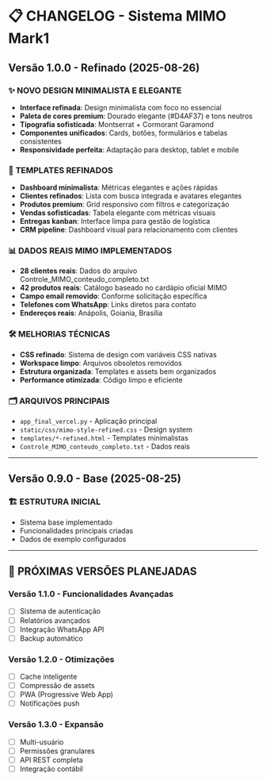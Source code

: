 # 📋 CHANGELOG - Sistema MIMO Mark1

## **Versão 1.0.0 - Refinado** (2025-08-26)

### ✨ **NOVO DESIGN MINIMALISTA E ELEGANTE**
- **Interface refinada**: Design minimalista com foco no essencial
- **Paleta de cores premium**: Dourado elegante (#D4AF37) e tons neutros
- **Tipografia sofisticada**: Montserrat + Cormorant Garamond
- **Componentes unificados**: Cards, botões, formulários e tabelas consistentes
- **Responsividade perfeita**: Adaptação para desktop, tablet e mobile

### 🎨 **TEMPLATES REFINADOS**
- **Dashboard minimalista**: Métricas elegantes e ações rápidas
- **Clientes refinados**: Lista com busca integrada e avatares elegantes
- **Produtos premium**: Grid responsivo com filtros e categorização
- **Vendas sofisticadas**: Tabela elegante com métricas visuais
- **Entregas kanban**: Interface limpa para gestão de logística
- **CRM pipeline**: Dashboard visual para relacionamento com clientes

### 📊 **DADOS REAIS MIMO IMPLEMENTADOS**
- **28 clientes reais**: Dados do arquivo Controle_MIMO_conteudo_completo.txt
- **42 produtos reais**: Catálogo baseado no cardápio oficial MIMO
- **Campo email removido**: Conforme solicitação específica
- **Telefones com WhatsApp**: Links diretos para contato
- **Endereços reais**: Anápolis, Goiania, Brasília

### 🛠 **MELHORIAS TÉCNICAS**
- **CSS refinado**: Sistema de design com variáveis CSS nativas
- **Workspace limpo**: Arquivos obsoletos removidos
- **Estrutura organizada**: Templates e assets bem organizados
- **Performance otimizada**: Código limpo e eficiente

### 🗂️ **ARQUIVOS PRINCIPAIS**
- `app_final_vercel.py` - Aplicação principal
- `static/css/mimo-style-refined.css` - Design system
- `templates/*-refined.html` - Templates minimalistas
- `Controle_MIMO_conteudo_completo.txt` - Dados reais

---

## **Versão 0.9.0 - Base** (2025-08-25)
### 🏗️ **ESTRUTURA INICIAL**
- Sistema base implementado
- Funcionalidades principais criadas
- Dados de exemplo configurados

---

## **📝 PRÓXIMAS VERSÕES PLANEJADAS**

### **Versão 1.1.0 - Funcionalidades Avançadas**
- [ ] Sistema de autenticação
- [ ] Relatórios avançados
- [ ] Integração WhatsApp API
- [ ] Backup automático

### **Versão 1.2.0 - Otimizações**
- [ ] Cache inteligente
- [ ] Compressão de assets
- [ ] PWA (Progressive Web App)
- [ ] Notificações push

### **Versão 1.3.0 - Expansão**
- [ ] Multi-usuário
- [ ] Permissões granulares
- [ ] API REST completa
- [ ] Integração contábil
